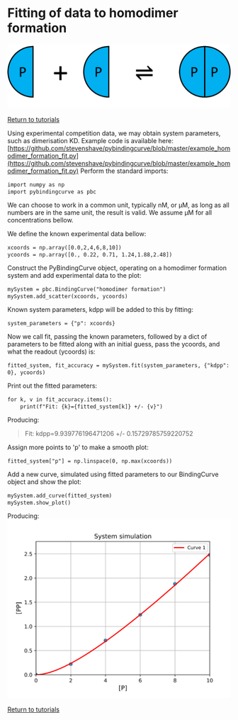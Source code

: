 # Fitting of data to homodimer formation
![homodimer formation system](./images/Fig_system_homodimerformation.png "homodimer formation system")

[Return to tutorials](tutorial.md)

Using experimental competition data, we may obtain system parameters, such as dimerisation KD. Example code is available here: [https://github.com/stevenshave/pybindingcurve/blob/master/example_homodimer_formation_fit.py](https://github.com/stevenshave/pybindingcurve/blob/master/example_homodimer_formation_fit.py)
Perform the standard imports:
```
import numpy as np
import pybindingcurve as pbc
```
We can choose to work in a common unit, typically nM, or µM, as long as all numbers are in the same unit, the result is valid.  We assume µM for all concentrations bellow.

We define the known experimental data bellow:
```
xcoords = np.array([0.0,2,4,6,8,10])
ycoords = np.array([0., 0.22, 0.71, 1.24,1.88,2.48])
```
Construct the PyBindingCurve object, operating on a homodimer formation system and add experimental data to the plot:
```
mySystem = pbc.BindingCurve("homodimer formation")
mySystem.add_scatter(xcoords, ycoords)
```
Known system parameters, kdpp will be added to this by fitting:
```
system_parameters = {"p": xcoords}
```
Now we call fit, passing the known parameters, followed by a dict of parameters to be fitted along with an initial guess, pass the ycoords, and what the readout (ycoords) is:

```
fitted_system, fit_accuracy = mySystem.fit(system_parameters, {"kdpp": 0}, ycoords)
```
Print out the fitted parameters:
```
for k, v in fit_accuracy.items():
    print(f"Fit: {k}={fitted_system[k]} +/- {v}")
```
Producing:
> Fit: kdpp=9.939776196471206 +/- 0.15729785759220752
    

Assign more points to 'p' to make a smooth plot:
```
fitted_system["p"] = np.linspace(0, np.max(xcoords))
```
Add a new curve, simulated using fitted parameters to our BindingCurve object and show the plot:
```
mySystem.add_curve(fitted_system)
mySystem.show_plot()
```
Producing:
![Fitting data to homodimer formation](./images/Fig_homodimerformation_fit.svg)


[Return to tutorials](tutorial.md)
